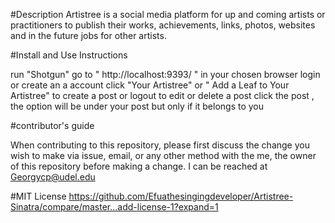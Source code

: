 #Description
Artistree is a social media platform for up and coming artists or practitioners to publish their works, achievements, links, photos, websites and in the future jobs for other artists.

#Install  and Use Instructions 

run "Shotgun"
go to " http://localhost:9393/ " in your chosen browser
 login or create an a account
  click "Your Artistree" or " Add a Leaf to Your Artistree" to create a post or logout
   to edit or delete a post click the post , the option will be under your post but only if it belongs to you 

 #contributor's guide

When contributing to this repository, please first discuss the change you wish to make via issue, email, or any other method with the me, the owner of this repository before making a change. I can be reached at Georgycp@udel.edu



 #MIT License
 https://github.com/Efuathesingingdeveloper/Artistree-Sinatra/compare/master...add-license-1?expand=1
